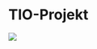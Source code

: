 # TIO-Projekt

<img src="https://raw.githubusercontent.com/RalphRaspberr/TIO-Projekt/master/diagram_v0.2.png">
